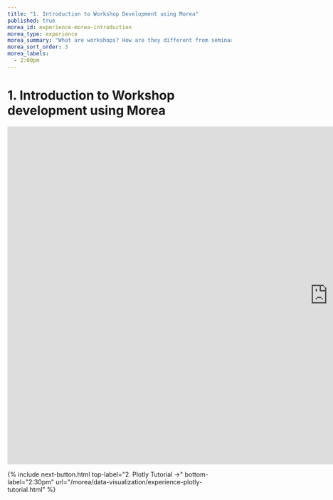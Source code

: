 ```yaml
---
title: "1. Introduction to Workshop Development using Morea"
published: true
morea_id: experience-morea-introduction
morea_type: experience
morea_summary: "What are workshops? How are they different from seminars?"
morea_sort_order: 3
morea_labels:
  - 2:00pm
---
```


# 1. Introduction to Workshop development using Morea

<div class="responsive-iframe">
<!-- this is the embed code provided by Google -->
  <iframe src="https://docs.google.com/presentation/d/e/2PACX-1vQlJfKYUhc0QWeP4mZKshZoGVOF8XThSlKdDLfotj5RS2KHe-ynW-n43COXJpvEoZit8zTmsUOS5FaZ/embed?start=false&loop=false&delayms=6000000" frameborder="0" width="1440" height="760" allowfullscreen="true" mozallowfullscreen="true" webkitallowfullscreen="true"></iframe>
<!-- Google embed ends -->
</div>


{% include next-button.html 
           top-label="2. Plotly Tutorial ->" 
           bottom-label="2:30pm" 
           url="/morea/data-visualization/experience-plotly-tutorial.html" %}
